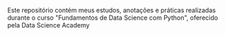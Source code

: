 Este repositório contém meus estudos, anotações e práticas realizadas durante o curso "Fundamentos de Data Science com Python", oferecido pela Data Science Academy
